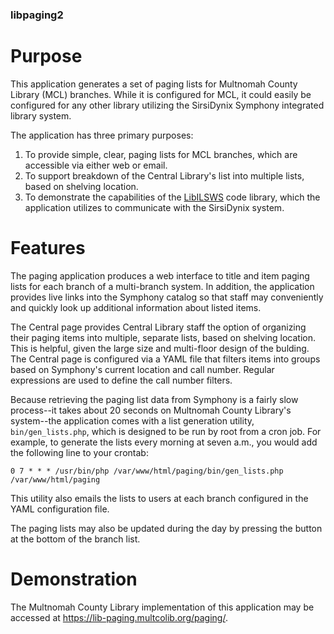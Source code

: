 ### libpaging2 ###

# Purpose

This application generates a set of paging lists for Multnomah County Library (MCL) branches. While
it is configured for MCL, it could easily be configured for any other library utilizing the SirsiDynix
Symphony integrated library system.

The application has three primary purposes: 
1. To provide simple, clear, paging lists for MCL branches, which are accessible via either web or email.
2. To support breakdown of the Central Library's list into multiple lists, based on shelving location.
3. To demonstrate the capabilities of the <a href="https://github.com/multnomah-county-it/libilsws" 
alt="LibILSWS GitHub Repository">LibILSWS</a> code library, which the application utilizes to communicate 
with the SirsiDynix system.

# Features

The paging application produces a web interface to title and item paging lists for each branch of a
multi-branch system. In addition, the application provides live links into the Symphony catalog so 
that staff may conveniently and quickly look up additional information about listed items.

The Central page provides Central Library staff the option of organizing their paging items into 
multiple, separate lists, based on shelving location. This is helpful, given the large size and 
multi-floor design of the bulding. The Central page is configured via a YAML file that filters items 
into groups based on Symphony's current location and call number. Regular expressions are used to define 
the call number filters.

Because retrieving the paging list data from Symphony is a fairly slow process--it takes about 20 
seconds on Multnomah County Library's system--the application comes with a list generation utility, 
`bin/gen_lists.php`, which is designed to be run by root from a cron job. For example, to generate 
the lists every morning at seven a.m., you would add the following line to your crontab:
```
0 7 * * * /usr/bin/php /var/www/html/paging/bin/gen_lists.php /var/www/html/paging
```
This utility also emails the lists to users at each branch configured in the YAML configuration file.

The paging lists may also be updated during the day by pressing the button at the bottom of the branch 
list.

# Demonstration

The Multnomah County Library implementation of this application may be accessed at 
<a href="https://lib-paging.multcolib.org/paging/">https://lib-paging.multcolib.org/paging/</a>.

